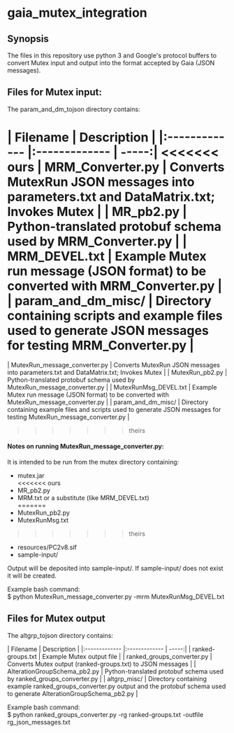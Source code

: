 # gaia_mutex_integration

## Synopsis
The files in this repository use python 3 and Google's protocol buffers to convert Mutex input and output into the format accepted by Gaia (JSON messages).

## Files for Mutex input:
The param_and_dm_tojson directory contains:  

| Filename        | Description           |
|:------------- |:------------- | -----:|
<<<<<<< ours
| MRM_Converter.py     | Converts MutexRun JSON messages into parameters.txt and DataMatrix.txt; Invokes Mutex |
| MR_pb2.py      | Python-translated protobuf schema used by MRM_Converter.py     |
| MRM_DEVEL.txt | Example Mutex run message (JSON format) to be converted with MRM_Converter.py      |
| param_and_dm_misc/ | Directory containing scripts and example files used to generate JSON messages for testing MRM_Converter.py |  
=======
| MutexRun_message_converter.py     | Converts MutexRun JSON messages into parameters.txt and DataMatrix.txt; Invokes Mutex |
| MutexRun_pb2.py      | Python-translated protobuf schema used by MutexRun_message_converter.py     |
| MutexRunMsg_DEVEL.txt | Example Mutex run message (JSON format) to be converted with MutexRun_message_converter.py      |
| param_and_dm_misc/ | Directory containing example files and scripts used to generate JSON messages for testing MutexRun_message_converter.py |  
>>>>>>> theirs

#### Notes on running MutexRun_message_converter.py:
It is intended to be run from the mutex directory containing:  
- mutex.jar  
<<<<<<< ours
- MR_pb2.py  
- MRM.txt or a substitute (like MRM_DEVEL.txt)  
=======
- MutexRun_pb2.py  
- MutexRunMsg.txt  
>>>>>>> theirs
- resources/PC2v8.sif  
- sample-input/  

Output will be deposited into sample-input/. If sample-input/ does not exist it will be created.

Example bash command:  
$ python MutexRun_message_converter.py -mrm MutexRunMsg_DEVEL.txt

## Files for Mutex output
The altgrp_tojson directory contains:

| Filename        | Description           |
|:------------- |:------------- | -----:|
| ranked-groups.txt   | Example Mutex output file |
| ranked_groups_converter.py      | Converts Mutex output (ranked-groups.txt) to JSON messages     |
| AlterationGroupSchema_pb2.py | Python-translated protobuf schema used by ranked_groups_converter.py      |
| altgrp_misc/ | Directory containing example ranked_groups_converter.py output and the protobuf schema used to generate AlterationGroupSchema_pb2.py |

Example bash command:  
$ python ranked_groups_converter.py -rg ranked-groups.txt -outfile rg_json_messages.txt
